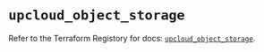 # `upcloud_object_storage`

Refer to the Terraform Registory for docs: [`upcloud_object_storage`](https://registry.terraform.io/providers/upcloudltd/upcloud/2.11.0/docs/resources/object_storage).
